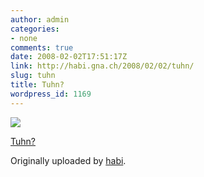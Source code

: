 ```yaml
---
author: admin
categories:
- none
comments: true
date: 2008-02-02T17:51:17Z
link: http://habi.gna.ch/2008/02/02/tuhn/
slug: tuhn
title: Tuhn?
wordpress_id: 1169
---
```


[![](http://farm3.static.flickr.com/2269/2237251548_0bb6f5580e_m.jpg)](http://www.flickr.com/photos/habi/2237251548/)
   

 
  [Tuhn?](http://www.flickr.com/photos/habi/2237251548/)
    

  Originally uploaded by [habi](http://www.flickr.com/people/habi/).
 




  

